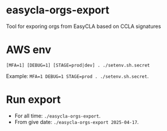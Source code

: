 # easycla-orgs-export
Tool for exporing orgs from EasyCLA based on CCLA signatures

# AWS env

```
[MFA=1] [DEBUG=1] [STAGE=prod|dev] . ./setenv.sh.secret
```

Example: `` MFA=1 DEBUG=1 STAGE=prod . ./setenv.sh.secret ``.


# Run export

- For all time: `` ./easycla-orgs-export ``.
- From give date: `` ./easycla-orgs-export 2025-04-17 ``.
